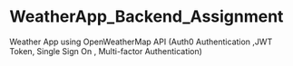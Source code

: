 # WeatherApp_Backend_Assignment
Weather App using OpenWeatherMap API (Auth0 Authentication ,JWT Token, Single Sign On , Multi-factor Authentication)

